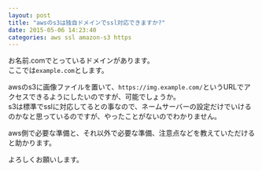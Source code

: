 ```yaml
---
layout: post
title: "awsのs3は独自ドメインでssl対応できますか?"
date: 2015-05-06 14:23:40
categories: aws ssl amazon-s3 https
---
```

<p>お名前.comでとっているドメインがあります。<br>
ここでは<code>example.com</code>とします。</p>

<p>awsのs3に画像ファイルを置いて、<code>https://img.example.com/</code>というURLでアクセスできるようにしたいのですが、可能でしょうか。<br>
s3は標準でsslに対応してるとの事なので、ネームサーバーの設定だけでいけるのかなと思っているのですが、やったことがないのでわかりません。</p>

<p>aws側で必要な準備と、それ以外で必要な準備、注意点などを教えていただけると助かります。</p>

<p>よろしくお願いします。</p>
